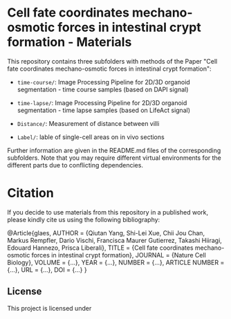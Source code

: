 # Cell fate coordinates mechano-osmotic forces in intestinal crypt formation - Materials
  
This repository contains three subfolders with methods of the Paper "Cell fate coordinates mechano-osmotic forces in intestinal crypt formation":

* ```time-course/```: Image Processing Pipeline for 2D/3D organoid segmentation - time course samples (based on DAPI signal)

* ```time-lapse/```: Image Processing Pipeline for 2D/3D organoid segmentation - time lapse samples (based on LifeAct signal)

* ```Distance/```: Measurement of distance between villi

* ```Label/```: lable of single-cell areas on in vivo sections


Further information are given in the README.md files of the corresponding subfolders. Note that you may require different virtual environments for the different parts due to conflicting dependencies.


# Citation 
If you decide to use materials from this repository in a published work, please kindly cite us using the following bibliography:

@Article{glaes, AUTHOR = {Qiutan Yang, Shi-Lei Xue, Chii Jou Chan, Markus Rempfler, Dario Vischi, Francisca Maurer Gutierrez, Takashi Hiiragi, Edouard Hannezo, Prisca Liberali}, TITLE = {Cell fate coordinates mechano-osmotic forces in intestinal crypt formation}, JOURNAL = {Nature Cell Biology}, VOLUME = {...}, YEAR = {...}, NUMBER = {...}, ARTICLE NUMBER = {...}, URL = {...}, DOI = {...} }


## License
This project is licensed under 
